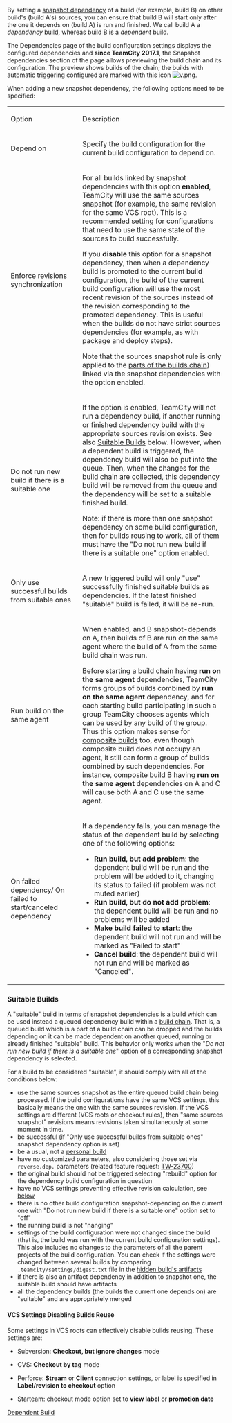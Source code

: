 [//]: # (title: Snapshot Dependencies)
[//]: # (auxiliary-id: Snapshot Dependencies)

By setting a [snapshot dependency](dependent-build.md#Snapshot+Dependency) of a build (for example, build B) on other build's (build A's) sources, you can ensure that build B will start only after the one it depends on (build A) is run and finished. We call build A a _dependency_ build, whereas build B is a _dependent_ build.

The Dependencies page of the build configuration settings displays the configured dependencies and __since TeamCity 2017.1__, the Snapshot dependencies section of the page allows previewing the build chain and its configuration. The preview shows builds of the chain; the builds with automatic triggering configured are marked with this icon ![v.png](v.png).

When adding a new snapshot dependency, the following options need to be specified:

<anchor name="EnforceRevisionsSynchronization"/>

<table><tr>

<td width="150">

Option


</td>

<td>

Description


</td></tr><tr>

<td>

Depend on


</td>

<td>

Specify the build configuration for the current build configuration to depend on.


</td></tr><tr>

<td id="enforce-rev-sync">

Enforce revisions synchronization

</td>

<td>

For all builds linked by snapshot dependencies with this option __enabled__, TeamCity will use the same sources snapshot (for example, the same revision for the same VCS root). This is a recommended setting for configurations that need to use the same state of the sources to build successfully.

If you __disable__ this option for a snapshot dependency, then when a dependency build is promoted to the current build configuration, the build of the current build configuration will use the most recent revision of the sources instead of the revision corresponding to the promoted dependency. This is useful when the builds do not have strict sources dependencies (for example, as with package and deploy steps).

Note that the sources snapshot rule is only applied to the [parts of the builds chain](build-chain.md#Disabling+Revisions+Synchronization+Between+Chain+Parts)) linked via the snapshot dependencies with the option enabled.

</td></tr><tr>

<td>

Do not run new build if there is a suitable one


</td>

<td>

If the option is enabled, TeamCity will not run a dependency build, if another running or finished dependency build with the appropriate sources revision exists. See also [Suitable Builds](#Suitable+Builds) below. However, when a dependent build is triggered, the dependency build will also be put into the queue. Then, when the changes for the build chain are collected, this dependency build will be removed from the queue and the dependency will be set to a suitable finished build.

<note>

Note: if there is more than one snapshot dependency on some build configuration, then for builds reusing to work, all of them must have the "Do not run new build if there is a suitable one" option enabled.

</note>

[//]: # (Internal note. Do not delete. "Snapshot Dependenciesd292e62.txt")    

</td></tr><tr>

<td>

Only use successful builds from suitable ones


</td>

<td>

A new triggered build will only "use" successfully finished suitable builds as dependencies. If the latest finished "suitable" build is failed, it will be re\-run.


</td></tr><tr>

<td id="RunOnTheSameAgent">

<anchor name="SnapshotDependencies-RunOnTheSameAgent"/>

Run build on the same agent

</td>

<td>

When enabled, and B snapshot-depends on A, then builds of B are run on the same agent where the build of A from the same build chain was run.

<note>

Before starting a build chain having __run on the same agent__ dependencies, TeamCity forms groups of builds combined by __run on the same agent__ dependency, and for each starting build participating in such a group TeamCity chooses agents which can be used by any build of the group. Thus this option makes sense for [composite builds](composite-build-configuration.md) too, even though composite build does not occupy an agent, it still can form a group of builds combined by such dependencies. For instance, composite build B having __run on the same agent__ dependencies on A and C will cause both A and C use the same agent.

</note>


</td></tr><tr>

<td id="on-failed-dependency">

On failed dependency/  On failed to start/canceled dependency

</td>

<td>


If a dependency fails, you can manage the status of the dependent build by selecting one of the following options:

* __Run build, but add problem__: the dependent build will be run and the problem will be added to it, changing its status to failed (if problem was not muted earlier)
* __Run build, but do not add problem__: the dependent build will be run and no problems will be added
* __Make build failed to start__: the dependent build will not run and will be marked as "Failed to start"
* __Cancel build__: the dependent build will not run and will be marked as "Canceled".


</td></tr></table>

### Suitable Builds
[//]: # (Internal note. Do not delete. "Snapshot Dependenciesd292e145.txt")    


A "suitable" build in terms of snapshot dependencies is a build which can be used instead a queued dependency build within a [build chain](build-chain.md). That is, a queued build which is a part of a build chain can be dropped and the builds depending on it can be made dependent on another queued, running or already finished "suitable" build. This behavior only works when the "_Do not run new build if there is a suitable one_" option of a corresponding snapshot dependency is selected.

For a build to be considered "suitable", it should comply with all of the conditions below:
* use the same sources snapshot as the entire queued build chain being processed. If the build configurations have the same VCS settings, this basically means the one with the same sources revision. If the VCS settings are different (VCS roots or checkout rules), then "same sources snapshot" revisions means revisions taken simultaneously at some moment in time.
* be successful (if "Only use successful builds from suitable ones" snapshot dependency option is set)
* be a usual, not a [personal build](personal-build.md)
* have no customized parameters, also considering those set via `reverse.dep.` parameters (related feature request: [TW-23700](http://youtrack.jetbrains.com/issue/TW-23700))
* the original build should not be triggered selecting "rebuild" option for the dependency build configuration in question
* have no VCS settings preventing effective revision calculation, see [below](#VCS+Settings+Disabling+Builds+Reuse)
* there is no other build configuration snapshot-depending on the current one with "Do not run new build if there is a suitable one" option set to "off"
* the running build is not "hanging"
* settings of the build configuration were not changed since the build (that is, the build was run with the current build configuration settings). This also includes no changes to the parameters of all the parent projects of the build configuration. You can check if the settings were changed between several builds by comparing `.teamcity/settings/digest.txt` file in the [hidden build's artifacts](build-artifact.md#Hidden+Artifacts)
* if there is also an artifact dependency in addition to snapshot one, the suitable build should have artifacts
* all the dependency builds (the builds the current one depends on) are "suitable" and are appropriately merged

#### VCS Settings Disabling Builds Reuse


Some settings in VCS roots can effectively disable builds reusing. These settings are:
 
* Subversion: __Checkout, but ignore changes__ mode
* CVS: __Checkout by tag__ mode
* Perforce: __Stream__ or __Client__ connection settings, or label is specified in __Label/revision to checkout__ option

* Starteam: checkout mode option set to __view label__ or __promotion date__
 
<seealso>
        <category ref="concepts">
            <a href="dependent-build.md">Dependent Build</a>
        </category>
</seealso>
